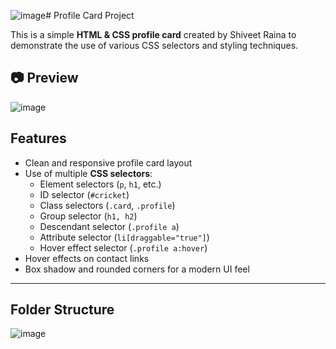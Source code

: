 ![image](https://github.com/user-attachments/assets/893afb73-bd76-4244-a217-d41756aae210)#  Profile Card Project

This is a simple **HTML & CSS profile card** created by Shiveet Raina to demonstrate the use of various CSS selectors and styling techniques.

## 📷 Preview

![image](https://github.com/user-attachments/assets/8e1fb258-a98e-492e-98ea-c4c5d105ab21)



##  Features

- Clean and responsive profile card layout
- Use of multiple **CSS selectors**:
  - Element selectors (`p`, `h1`, etc.)
  - ID selector (`#cricket`)
  - Class selectors (`.card`, `.profile`)
  - Group selector (`h1, h2`)
  - Descendant selector (`.profile a`)
  - Attribute selector (`li[draggable="true"]`)
  - Hover effect selector (`.profile a:hover`)
- Hover effects on contact links
- Box shadow and rounded corners for a modern UI feel

---

##  Folder Structure

![image](https://github.com/user-attachments/assets/e63d33c4-f1fc-4ee1-8735-ea2fce0aeee8)
